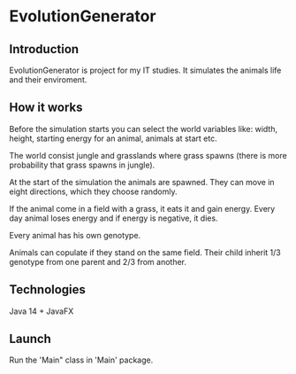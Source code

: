 # EvolutionGenerator

## Introduction

EvolutionGenerator is project for my IT studies. It simulates the animals life and their enviroment. 

## How it works

Before the simulation starts you can select the world variables like: width, height, starting energy for an animal, animals at start etc.

The world consist jungle and grasslands where grass spawns (there is more probability that grass spawns in jungle). 

At the start of the simulation the animals are spawned. They can move in eight directions, which they choose randomly.

If the animal come in a field with a grass, it eats it and gain energy. Every day animal loses energy and if energy is negative, it dies.

Every animal has his own genotype. 

Animals can copulate if they stand on the same field. Their child inherit 1/3 genotype from one parent and 2/3 from another.

## Technologies 

Java 14 + JavaFX

## Launch

Run the 'Main" class in 'Main' package.





